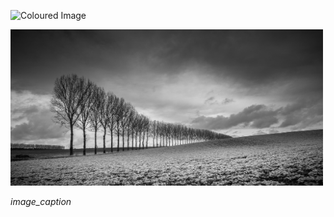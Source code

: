 
<p>
    <img src="https://github.com/wmkthi/Open-CV/blob/main/mkdir%20models/result.png" alt="Coloured Image" width="500" height="250">
<p>
    <img src="https://github.com/wmkthi/Open-CV/blob/main/mkdir%20models/test2.jpg" alt="Original Image" width="500" height="250">
</p>
 <em>image_caption</em>
